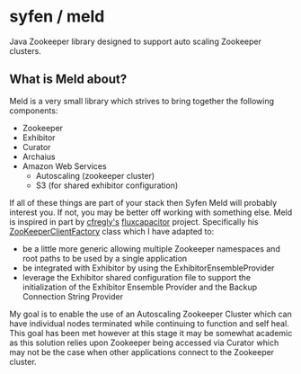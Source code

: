 syfen / meld
====

Java Zookeeper library designed to support auto scaling Zookeeper clusters.

## What is Meld about?

Meld is a very small library which strives to bring together the following components:

- Zookeeper
- Exhibitor
- Curator
- Archaius
- Amazon Web Services
    - Autoscaling (zookeeper cluster)
    - S3 (for shared exhibitor configuration)

If all of these things are part of your stack then Syfen Meld will probably interest you. If not, you may be better off working with something else.
Meld is inspired in part by [cfregly's](https://github.com/cfregly) [fluxcapacitor](https://github.com/cfregly/fluxcapacitor) project. Specifically his [ZooKeeperClientFactory](https://github.com/cfregly/fluxcapacitor/blob/master/flux-core/src/main/java/com/fluxcapacitor/core/zookeeper/ZooKeeperClientFactory.java) class which I have adapted to:

- be a little more generic allowing multiple Zookeeper namespaces and root paths to be used by a single application
- be integrated with Exhibitor by using the ExhibitorEnsembleProvider
- leverage the Exhibitor shared configuration file to support the initialization of the Exhibitor Ensemble Provider and the Backup Connection String Provider

My goal is to enable the use of an Autoscaling Zookeeper Cluster which can have individual nodes terminated while continuing to function and self heal. This goal has been met however at this stage it may be somewhat academic as this solution relies upon Zookeeper being accessed via Curator which may not be the case when other applications connect to the Zookeeper cluster.

